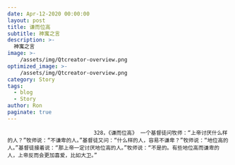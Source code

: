 ```yaml
---
date: Apr-12-2020 00:00:00
layout: post
title: 谦而位高
subtitle: 神寓之言
description: >-
  神寓之言
image: >-
    /assets/img/Qtcreator-overview.png
optimized_image: >-
    /assets/img/Qtcreator-overview.png
category: Story
tags:
  - blog
  - Story
author: Ron
paginate: true
---
```


							　　328，《谦而位高》 一个基督徒问牧师：“上帝讨厌什么样的人？”牧师说：“不谦卑的人。”基督徒又问：“什么样的人，容易不谦卑？”牧师说：“地位高的人。”基督徒接着说：“那上帝一定讨厌地位高的人。”牧师说：“不是的。有些地位高而谦卑的人，上帝反而会更加喜爱，比如大卫。”
							
							
						